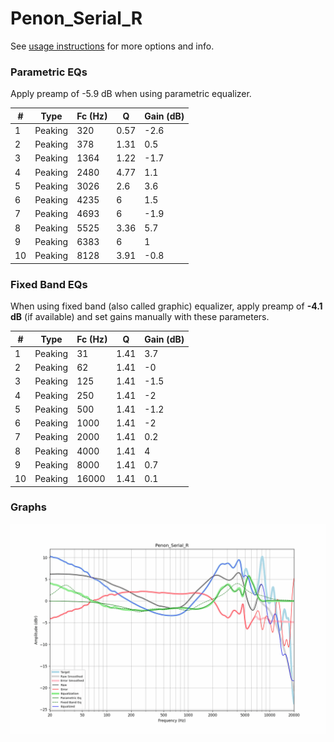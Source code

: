 # Penon_Serial_R
See [usage instructions](https://github.com/jaakkopasanen/AutoEq#usage) for more options and info.

### Parametric EQs
Apply preamp of -5.9 dB when using parametric equalizer.

|   # | Type    |   Fc (Hz) |    Q |   Gain (dB) |
|-----|---------|-----------|------|-------------|
|   1 | Peaking |       320 | 0.57 |        -2.6 |
|   2 | Peaking |       378 | 1.31 |         0.5 |
|   3 | Peaking |      1364 | 1.22 |        -1.7 |
|   4 | Peaking |      2480 | 4.77 |         1.1 |
|   5 | Peaking |      3026 | 2.6  |         3.6 |
|   6 | Peaking |      4235 | 6    |         1.5 |
|   7 | Peaking |      4693 | 6    |        -1.9 |
|   8 | Peaking |      5525 | 3.36 |         5.7 |
|   9 | Peaking |      6383 | 6    |         1   |
|  10 | Peaking |      8128 | 3.91 |        -0.8 |

### Fixed Band EQs
When using fixed band (also called graphic) equalizer, apply preamp of **-4.1 dB** (if available) and set gains manually with these parameters.

|   # | Type    |   Fc (Hz) |    Q |   Gain (dB) |
|-----|---------|-----------|------|-------------|
|   1 | Peaking |        31 | 1.41 |         3.7 |
|   2 | Peaking |        62 | 1.41 |        -0   |
|   3 | Peaking |       125 | 1.41 |        -1.5 |
|   4 | Peaking |       250 | 1.41 |        -2   |
|   5 | Peaking |       500 | 1.41 |        -1.2 |
|   6 | Peaking |      1000 | 1.41 |        -2   |
|   7 | Peaking |      2000 | 1.41 |         0.2 |
|   8 | Peaking |      4000 | 1.41 |         4   |
|   9 | Peaking |      8000 | 1.41 |         0.7 |
|  10 | Peaking |     16000 | 1.41 |         0.1 |

### Graphs
![](./Penon_Serial_R.png)
